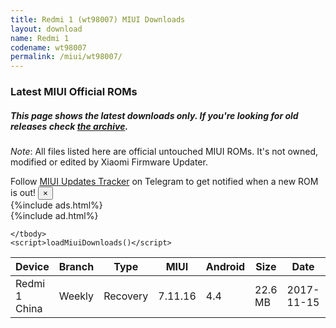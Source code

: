 ```yaml
---
title: Redmi 1 (wt98007) MIUI Downloads
layout: download
name: Redmi 1
codename: wt98007
permalink: /miui/wt98007/
---
```

### Latest MIUI Official ROMs
##### This page shows the latest downloads only. If you're looking for old releases check [the archive](/archive/miui/wt98007/).
*Note*: All files listed here are official untouched MIUI ROMs. It's not owned, modified or edited by Xiaomi Firmware Updater.

<div class="alert alert-primary alert-dismissible fade show" role="alert">
    Follow <a href="https://t.me/MIUIUpdatesTracker" class="alert-link">MIUI Updates Tracker</a> on Telegram to get notified when a new ROM is out!
    <button type="button" class="close" data-dismiss="alert" aria-label="Close">
        <span aria-hidden="true">&times;</span>
    </button>
</div>
{%include ads.html%}
<div class="table-responsive-md" id="table-wrapper">
{%include ad.html%}
<table id="miui" class="display dt-responsive compact table table-striped table-hover table-sm">
    <thead class="thead-dark">
        <tr>
            <th data-ref="device">Device</th>
            <th data-ref="branch">Branch</th>
            <th data-ref="type">Type</th>
            <th data-ref="miui">MIUI</th>
            <th data-ref="android">Android</th>
            <th data-ref="size">Size</th>
            <th data-ref="size">Date</th>
            <th data-ref="link">Link</th>
        </tr>
    </thead>
    <tbody>
    <tr><td>Redmi 1 China</td><td>Weekly</td><td>Recovery</td><td>7.11.16</td><td>4.4</td><td>22.6 MB</td><td>2017-11-15</td><td><a href="/miui/wt98007/weekly/7.11.16/">Download</a></td></tr>

    </tbody>
    <script>loadMiuiDownloads()</script>
</table>
</div>
